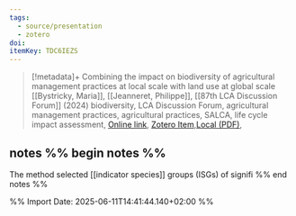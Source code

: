 ```yaml
---
tags:
  - source/presentation
  - zotero
doi: 
itemKey: TDC6IEZS
---
```

>[!metadata]+
> Combining the impact on biodiversity of agricultural management practices at local scale with land use at global scale
> [[Bystricky, Maria]], [[Jeanneret, Philippe]], 
> [[87th LCA Discussion Forum]] (2024)
> biodiversity, LCA Discussion Forum, agricultural management practices, agricultural practices, SALCA, life cycle impact assessment, 
> [Online link](https://lca-forum.ch/fileadmin/generic_lib/Resources/Public/Downloads/DF87/5_LCA-DF_Bystricky_SALCA-BD.pdf), [Zotero Item](zotero://select/library/items/TDC6IEZS),[Local (PDF)](file://C:/Users/aburg/Documents/references/zotero/storage/XXC97KGN/Bystricky_Combiningimpact.pdf), 

## notes %% begin notes %%
The method selected [[indicator species]] groups (ISGs) of signifi
%% end notes %%

%% Import Date: 2025-06-11T14:41:44.140+02:00 %%
